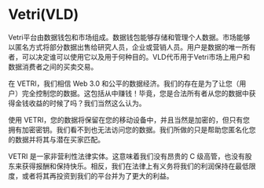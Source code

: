 # Vetri(VLD)

Vetri平台由数据钱包和市场组成。数据钱包能够存储和管理个人数据。市场能够以匿名方式将部分数据出售给研究人员，企业或营销人员。用户是数据的唯一所有者，可以决定谁可以使用它以及用于何种目的。VLD代币用于Vetri市场上用户和数据消费者之间的买卖交易。

在 VETRI，我们相信 Web 3.0 和公平的数据经济。我们的存在是为了让您（用户）完全控制您的数据。这包括从中赚钱！毕竟，您是合法所有者从您的数据中获得金钱收益的时候了吗？我们当然这么认为。

使用 VETRI，您的数据将保留在您的移动设备中，并且当然是加密的，但只有您拥有加密密钥。我们看不到也无法访问您的数据。我们所做的只是帮助您匿名化您的数据并将其与潜在买家匹配。

VETRI 是一家非营利性法律实体。这意味着我们没有昂贵的 C 级高管，也没有股东来获得报酬和保持快乐。相反，我们在法律上有义务将我们的利润保持在最低限度，或者将其再投资到我们的平台并为了更大的利益。
